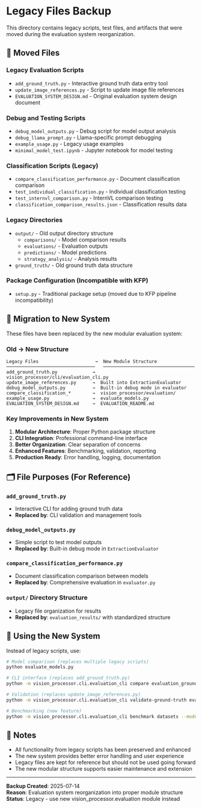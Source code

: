 # Legacy Files Backup

This directory contains legacy scripts, test files, and artifacts that were moved during the evaluation system reorganization.

## 📁 Moved Files

### Legacy Evaluation Scripts
- `add_ground_truth.py` - Interactive ground truth data entry tool
- `update_image_references.py` - Script to update image file references
- `EVALUATION_SYSTEM_DESIGN.md` - Original evaluation system design document

### Debug and Testing Scripts
- `debug_model_outputs.py` - Debug script for model output analysis
- `debug_llama_prompt.py` - Llama-specific prompt debugging
- `example_usage.py` - Legacy usage examples
- `minimal_model_test.ipynb` - Jupyter notebook for model testing

### Classification Scripts (Legacy)
- `compare_classification_performance.py` - Document classification comparison
- `test_individual_classification.py` - Individual classification testing
- `test_internvl_comparison.py` - InternVL comparison testing
- `classification_comparison_results.json` - Classification results data

### Legacy Directories
- `output/` - Old output directory structure
  - `comparisons/` - Model comparison results
  - `evaluations/` - Evaluation outputs
  - `predictions/` - Model predictions
  - `strategy_analysis/` - Analysis results
- `ground_truth/` - Old ground truth data structure

### Package Configuration (Incompatible with KFP)
- `setup.py` - Traditional package setup (moved due to KFP pipeline incompatibility)

## 🔄 Migration to New System

These files have been replaced by the new modular evaluation system:

### Old → New Structure
```
Legacy Files                     →  New Module Structure
─────────────────────────────────   ──────────────────────────────────
add_ground_truth.py             →  vision_processor/cli/evaluation_cli.py
update_image_references.py      →  Built into ExtractionEvaluator
debug_model_outputs.py          →  Built-in debug mode in evaluator
compare_classification_*        →  vision_processor/evaluation/
example_usage.py                →  evaluate_models.py
EVALUATION_SYSTEM_DESIGN.md     →  EVALUATION_README.md
```

### Key Improvements in New System
1. **Modular Architecture**: Proper Python package structure
2. **CLI Integration**: Professional command-line interface
3. **Better Organization**: Clear separation of concerns
4. **Enhanced Features**: Benchmarking, validation, reporting
5. **Production Ready**: Error handling, logging, documentation

## 🗂️ File Purposes (For Reference)

### `add_ground_truth.py`
- Interactive CLI for adding ground truth data
- **Replaced by**: CLI validation and management tools

### `debug_model_outputs.py`
- Simple script to test model outputs
- **Replaced by**: Built-in debug mode in `ExtractionEvaluator`

### `compare_classification_performance.py`
- Document classification comparison between models
- **Replaced by**: Comprehensive evaluation in `evaluator.py`

### `output/` Directory Structure
- Legacy file organization for results
- **Replaced by**: `evaluation_results/` with standardized structure

## 🚀 Using the New System

Instead of legacy scripts, use:

```bash
# Model comparison (replaces multiple legacy scripts)
python evaluate_models.py

# CLI interface (replaces add_ground_truth.py)
python -m vision_processor.cli.evaluation_cli compare evaluation_ground_truth.csv

# Validation (replaces update_image_references.py)
python -m vision_processor.cli.evaluation_cli validate-ground-truth evaluation_ground_truth.csv

# Benchmarking (new feature)
python -m vision_processor.cli.evaluation_cli benchmark datasets --model internvl3
```

## 📝 Notes

- All functionality from legacy scripts has been preserved and enhanced
- The new system provides better error handling and user experience
- Legacy files are kept for reference but should not be used going forward
- The new modular structure supports easier maintenance and extension

---

**Backup Created**: 2025-07-14  
**Reason**: Evaluation system reorganization into proper module structure  
**Status**: Legacy - use new vision_processor.evaluation module instead